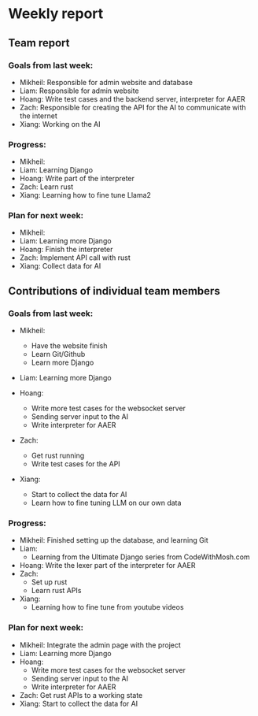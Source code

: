 # Weekly report

## Team report
  ### Goals from last week:
  - Mikheil: Responsible for admin website and database
  - Liam: Responsible for admin website
  - Hoang: Write test cases and the backend server, interpreter for AAER
  - Zach: Responsible for creating the API for the AI to communicate with the internet
  - Xiang: Working on the AI
  
  ### Progress:
  - Mikheil: 
  - Liam: Learning Django
  - Hoang: Write part of the interpreter
  - Zach: Learn rust
  - Xiang: Learning how to fine tune Llama2
        
  ### Plan for next week:
  - Mikheil: 
  - Liam: Learning more Django
  - Hoang: Finish the interpreter
  - Zach: Implement API call with rust
  - Xiang: Collect data for AI


## Contributions of individual team members

  ### Goals from last week:
  - Mikheil:
    - Have the website finish
    - Learn Git/Github
    - Learn more Django
  
  - Liam: Learning more Django
  
  - Hoang:
    - Write more test cases for the websocket server
    - Sending server input to the AI
    - Write interpreter for AAER
  
  - Zach:
    - Get rust running
    - Write test cases for the API
    
  - Xiang:
    - Start to collect the data for AI
    - Learn how to fine tuning LLM on our own data
  
  ### Progress:
  - Mikheil: Finished setting up the database, and learning Git
  - Liam:
    - Learning from the Ultimate Django series from CodeWithMosh.com
  - Hoang: Write the lexer part of the interpreter for AAER
  - Zach:
    - Set up rust
    - Learn rust APIs
  - Xiang:
    - Learning how to fine tune from youtube videos
        
  ### Plan for next week:
  - Mikheil: Integrate the admin page with the project
  - Liam: Learning more Django
  - Hoang:
    - Write more test cases for the websocket server
    - Sending server input to the AI
    - Write interpreter for AAER
  - Zach: Get rust APIs to a working state
  - Xiang: Start to collect the data for AI
  
